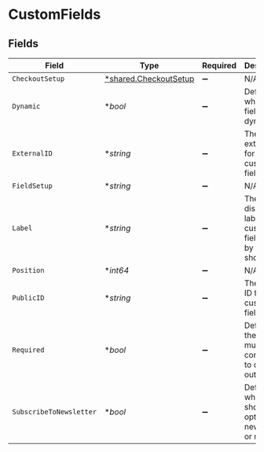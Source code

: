 # CustomFields


## Fields

| Field                                                                | Type                                                                 | Required                                                             | Description                                                          | Example                                                              |
| -------------------------------------------------------------------- | -------------------------------------------------------------------- | -------------------------------------------------------------------- | -------------------------------------------------------------------- | -------------------------------------------------------------------- |
| `CheckoutSetup`                                                      | [*shared.CheckoutSetup](../../../pkg/models/shared/checkoutsetup.md) | :heavy_minus_sign:                                                   | N/A                                                                  | string                                                               |
| `Dynamic`                                                            | **bool*                                                              | :heavy_minus_sign:                                                   | Defines whether the field is dynamic.                                | false                                                                |
| `ExternalID`                                                         | **string*                                                            | :heavy_minus_sign:                                                   | The external ID for the custom field.                                | 123456                                                               |
| `FieldSetup`                                                         | **string*                                                            | :heavy_minus_sign:                                                   | N/A                                                                  | string                                                               |
| `Label`                                                              | **string*                                                            | :heavy_minus_sign:                                                   | The displayed label for the custom field, seen by the shopper.       | Special Field                                                        |
| `Position`                                                           | **int64*                                                             | :heavy_minus_sign:                                                   | N/A                                                                  | 1                                                                    |
| `PublicID`                                                           | **string*                                                            | :heavy_minus_sign:                                                   | The internal ID for the custom field.                                | i-123456                                                             |
| `Required`                                                           | **bool*                                                              | :heavy_minus_sign:                                                   | Defines if the field must be completed to check out.                 | true                                                                 |
| `SubscribeToNewsletter`                                              | **bool*                                                              | :heavy_minus_sign:                                                   | Defines whether the shopper is opted into a newsletter or not.       | false                                                                |
